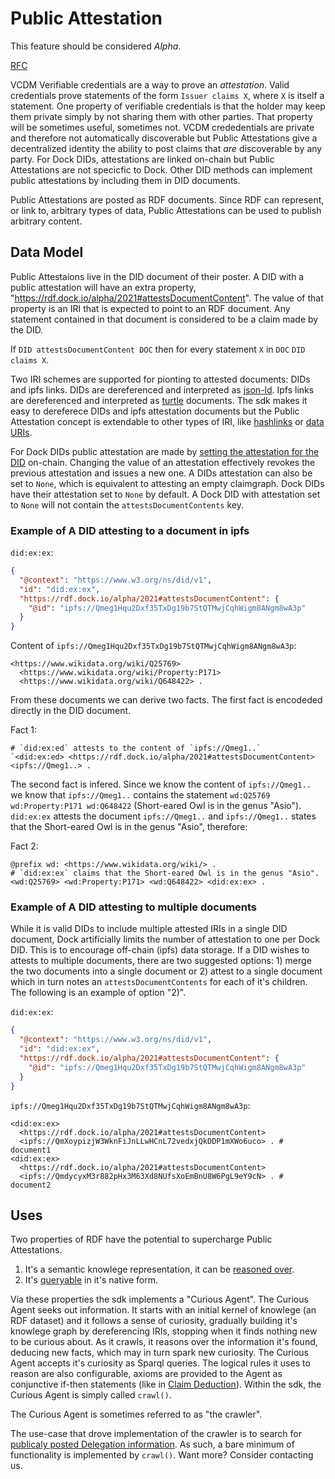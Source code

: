 # Public Attestation

This feature should be considered _Alpha_.

[RFC](https://github.com/docknetwork/planning/blob/master/rfc/0014-public-attestation.md)

VCDM Verifiable credentials are a way to prove an _attestation_. Valid credentials prove statements of the form `Issuer claims X`, where `X` is itself a statement. One property of verifiable credentials is that the holder may keep them private simply by not sharing them with other parties. That property will be sometimes useful, sometimes not. VCDM crededentials are private and therefore not automatically discoverable but Public Attestations give a decentralized identity the ability to post claims that _are_ discoverable by any party. For Dock DIDs, attestations are linked on-chain but Public Attestations are not specicfic to Dock. Other DID methods can implement public attestations by including them in DID documents.

Public Attestations are posted as RDF documents. Since RDF can represent, or link to, arbitrary types of data, Public Attestations can be used to publish arbitrary content.

## Data Model

Public Attestaions live in the DID document of their poster. A DID with a public attestation will have an extra property, "https://rdf.dock.io/alpha/2021#attestsDocumentContent". The value of that property is an IRI that is expected to point to an RDF document. Any statement contained in that document is considered to be a claim made by the DID.

If `DID attestsDocumentContent DOC` then for every statement `X` in `DOC` `DID claims X`.

Two IRI schemes are supported for pionting to attested documents: DIDs and ipfs links. DIDs are dereferenced and interpreted as [json-ld](https://www.w3.org/TR/json-ld/). Ipfs links are dereferenced and interpreted as [turtle](https://www.w3.org/TR/turtle/) documents. The sdk makes it easy to dereferece DIDs and ipfs attestation documents but the Public Attestation concept is extendable to other types of IRI, like [hashlinks](https://tools.ietf.org/html/draft-sporny-hashlink-06) or [data URIs](https://developer.mozilla.org/en-US/docs/Web/HTTP/Basics_of_HTTP/Data_URIs).

For Dock DIDs public attestation are made by [setting the attestation for the DID](https://github.com/docknetwork/sdk/blob/61cbaaf61e11cc8cc57d8582095bffafecd794b9/src/modules/abstract/did.js#L94) on-chain. Changing the value of an attestation effectively revokes the previous attestation and issues a new one. A DIDs attestation can also be set to `None`, which is equivalent to attesting an empty claimgraph. Dock DIDs have their attestation set to `None` by default. A Dock DID with attestation set to `None` will not contain the `attestsDocumentContents` key.

### Example of A DID attesting to a document in ipfs

`did:ex:ex`:

```json
{
  "@context": "https://www.w3.org/ns/did/v1",
  "id": "did:ex:ex",
  "https://rdf.dock.io/alpha/2021#attestsDocumentContent": {
    "@id": "ipfs://Qmeg1Hqu2Dxf35TxDg19b7StQTMwjCqhWigm8ANgm8wA3p"
  }
}
```

Content of `ipfs://Qmeg1Hqu2Dxf35TxDg19b7StQTMwjCqhWigm8ANgm8wA3p`:

```turtle
<https://www.wikidata.org/wiki/Q25769>
  <https://www.wikidata.org/wiki/Property:P171>
  <https://www.wikidata.org/wiki/Q648422> .
```

From these documents we can derive two facts. The first fact is encodeded directly in the DID document.

Fact 1:

```turtle
# `did:ex:ed` attests to the content of `ipfs://Qmeg1..`
`<did:ex:ed> <https://rdf.dock.io/alpha/2021#attestsDocumentContent> <ipfs://Qmeg1..> .
```

The second fact is infered. Since we know the content of `ipfs://Qmeg1..` we know that `ipfs://Qmeg1..` contains the statement `wd:Q25769 wd:Property:P171 wd:Q648422` (Short-eared Owl is in the genus "Asio"). `did:ex:ex` attests the document `ipfs://Qmeg1..` and `ipfs://Qmeg1..` states that the Short-eared Owl is in the genus "Asio", therefore:

Fact 2:

```turtle
@prefix wd: <https://www.wikidata.org/wiki/> .
# `did:ex:ex` claims that the Short-eared Owl is in the genus "Asio".
<wd:Q25769> <wd:Property:P171> <wd:Q648422> <did:ex:ex> .
```

### Example of A DID attesting to multiple documents

While it is valid DIDs to include multiple attested IRIs in a single DID document, Dock artificially limits the number of attestation to one per Dock DID. This is to encourage off-chain (ipfs) data storage. If a DID wishes to attests to multiple documents, there are two suggested options: 1) merge the two documents into a single document or 2) attest to a single document which in turn notes an `attestsDocumentContents` for each of it's children. The following is an example of option "2)".

`did:ex:ex`:

```json
{
  "@context": "https://www.w3.org/ns/did/v1",
  "id": "did:ex:ex",
  "https://rdf.dock.io/alpha/2021#attestsDocumentContent": {
    "@id": "ipfs://Qmeg1Hqu2Dxf35TxDg19b7StQTMwjCqhWigm8ANgm8wA3p"
  }
}
```

`ipfs://Qmeg1Hqu2Dxf35TxDg19b7StQTMwjCqhWigm8ANgm8wA3p`:

```turtle
<did:ex:ex>
  <https://rdf.dock.io/alpha/2021#attestsDocumentContent>
  <ipfs://QmXoypizjW3WknFiJnLLwHCnL72vedxjQkDDP1mXWo6uco> . # document1
<did:ex:ex>
  <https://rdf.dock.io/alpha/2021#attestsDocumentContent>
  <ipfs://QmdycyxM3r882pHx3M63Xd8NUfsXoEmBnU8W6PgL9eY9cN> . # document2
```

## Uses

Two properties of RDF have the potential to supercharge Public Attestations.

1. It's a semantic knowlege representation, it can be [reasoned over](https://github.com/docknetwork/rify).
2. It's [queryable](https://en.wikipedia.org/wiki/SPARQL) in it's native form.

Via these properties the sdk implements a "Curious Agent". The Curious Agent seeks out information. It starts with an initial kernel of knowlege (an RDF dataset) and it follows a sense of curiosity, gradually building it's knowlege graph by dereferencing IRIs, stopping when it finds nothing new to be curious about. As it crawls, it reasons over the information it's found, deducing new facts, which may in turn spark new curiosity. The Curious Agent accepts it's curiosity as Sparql queries. The logical rules it uses to reason are also configurable, axioms are provided to the Agent as conjunctive if-then statements (like in [Claim Deduction](./concepts_claim_deduction.md)). Within the sdk, the Curious Agent is simply called `crawl()`.

The Curious Agent is sometimes referred to as "the crawler".

The use-case that drove implementation of the crawler is to search for [publicaly posted Delegation information](./concepts_public_delegation.md). As such, a bare minimum of functionality is implemented by `crawl()`. Want more? Consider contacting us.
